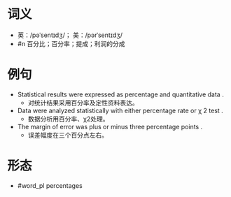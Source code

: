 # 词义
- 英：/pəˈsentɪdʒ/； 美：/pərˈsentɪdʒ/
- #n 百分比；百分率；提成；利润的分成
# 例句
- Statistical results were expressed as percentage and quantitative data .
	- 对统计结果采用百分率及定性资料表达。
- Data were analyzed statistically with either percentage rate or χ 2 test .
	- 数据分析用百分率、χ2处理。
- The margin of error was plus or minus three percentage points .
	- 误差幅度在三个百分点左右。
# 形态
- #word_pl percentages
